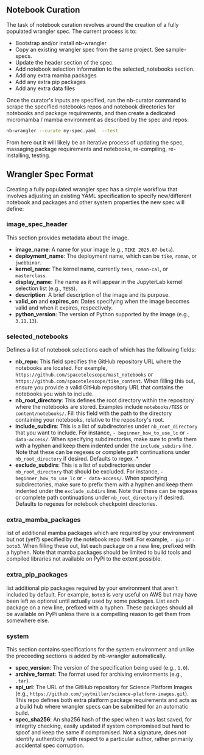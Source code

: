 ## Notebook Curation

The task of notebook curation revolves around the creation of a fully populated wrangler spec. The current
process is to:

- Bootstrap and/or install nb-wrangler
- Copy an existing wrangler spec from the same project. See sample-specs.
- Update the header section of the spec.
- Add notebook selection information to the selected_notebooks section.
- Add any extra mamba packages
- Add any extra pip packages
- Add any extra data files

Once the curator's inputs are specified,  run the nb-curator command to scrape the specified notebooks repos
and notebook directories for notebooks and package requirements, and then create a dedicated micromamba / mamba
environment as described by the spec and repos:

```bash
nb-wrangler --curate my-spec.yaml  --test
```

From here out it will likely be an iterative process of updating the spec, massaging package requirements and notebooks, re-compiling, re-installing, testing.


## Wrangler Spec Format

Creating a fully populated wrangler spec has a simple workflow that involves adjusting an existing YAML specification to specify new/different notebook and packages and other system properties the new spec will define:

### **image_spec_header**
This section provides metadata about the image.
   - **image_name**: A name for your image (e.g., `TIKE 2025.07-beta`).
   - **deployment_name**: The deployment name, which can be `tike`, `roman`, or `jwebbinar`.
   - **kernel_name**: The kernel name, currently `tess`, `roman-cal`, or `masterclass`.
   - **display_name**: The name as it will appear in the JupyterLab kernel selection list (e.g., `TESS`).
   - **description**: A brief description of the image and its purpose.
   - **valid_on** and **expires_on**: Dates specifying when the image becomes valid and when it expires, respectively.
   - **python_version**: The version of Python supported by the image (e.g., `3.11.13`).

### **selected_notebooks**
Defines a list of notebook selections each of which has the following fields:

  - **nb_repo**: 
  This field specifies the GitHub repository URL where the notebooks are located. 
  For example, `https://github.com/spacetelescope/mast_notebooks` or `https://github.com/spacetelescope/tike_content`. When filling this out, ensure you provide a valid GitHub repository URL that contains the notebooks you wish to include.
  - **nb_root_directory**: 
  This defines the root directory within the repository where the notebooks are stored. Examples include `notebooks/TESS` or `content/notebooks/`. Fill this field with the path to the directory containing your notebooks, relative to the repository's root.
  - **include_subdirs**: 
  This is a list of subdirectories under `nb_root_directory` that you want to include. For instance, `- beginner_how_to_use_lc` or `- data-access/`. When specifying subdirectories, make sure to prefix them with a hyphen and keep them indented under the `include_subdirs` line. Note that these can be regexes or complete path continuations under `nb_root_directory` if desired. Defaults to regex .*
  - **exclude_subdirs**: 
  This is a list of subdirectories under `nb_root_directory` that should be excluded. For instance, `- beginner_how_to_use_lc` or `- data-access/`. When specifying subdirectories, make sure to prefix them with a hyphen and keep them indented under the `exclude_subdirs` line. Note that these can be regexes or complete path continuations under `nb_root_directory` if desired. Defaults to regexes for notebook checkpoint directories.

### **extra_mamba_packages**
list of additional mamba packages which are required by your environment but not (yet?) specified by the notebook repo itself. For example, `- pip` or `- boto3`. When filling these out, list each package on a new line, prefixed with a hyphen. Note that mamba packages should be limited to build tools and compiled libraries not available on PyPi to the extent possible.

### **extra_pip_packages**
list additional pip packages required by your environment that aren't included by default. For example, `boto3` is very useful on AWS but may have been left as optional until actually used by some packages. List each package on a new line, prefixed with a hyphen. These packages should all be available on PyPi unless there is a compelling reason to get them from somewhere else.

### **system**
This section contains specifications for the system environment and unlike the preceeding sections is added by nb-wrangler automatically.

   - **spec_version**: The version of the specification being used (e.g., `1.0`).
   - **archive_format**: The format used for archiving environments (e.g., `.tar`).
   - **spi_url**: The URL of the GitHub repository for Science Platform Images (e.g., `https://github.com/jaytmiller/science-platform-images.git`).   This repo defines both extra platform package requirements and acts as a build hub where wrangler specs can be submitted for an automatic build.
   - **spec_sha256**: An sha256 hash of the spec when it was last saved, for integrity checking, easily updated if system compromised but hard to spoof and keep the same if compromised. Not a signature, does not identify authenticity with respect to a particular author, rather primarily accidental spec corruption.



